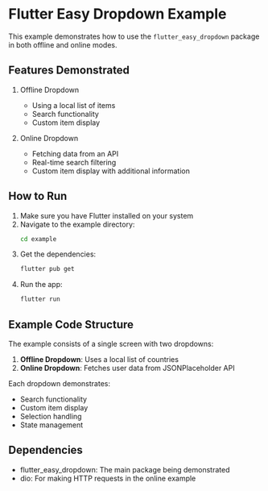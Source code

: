 # Flutter Easy Dropdown Example

This example demonstrates how to use the `flutter_easy_dropdown` package in both offline and online modes.

## Features Demonstrated

1. Offline Dropdown
   - Using a local list of items
   - Search functionality
   - Custom item display

2. Online Dropdown
   - Fetching data from an API
   - Real-time search filtering
   - Custom item display with additional information

## How to Run

1. Make sure you have Flutter installed on your system
2. Navigate to the example directory:
   ```bash
   cd example
   ```
3. Get the dependencies:
   ```bash
   flutter pub get
   ```
4. Run the app:
   ```bash
   flutter run
   ```

## Example Code Structure

The example consists of a single screen with two dropdowns:

1. **Offline Dropdown**: Uses a local list of countries
2. **Online Dropdown**: Fetches user data from JSONPlaceholder API

Each dropdown demonstrates:
- Search functionality
- Custom item display
- Selection handling
- State management

## Dependencies

- flutter_easy_dropdown: The main package being demonstrated
- dio: For making HTTP requests in the online example 